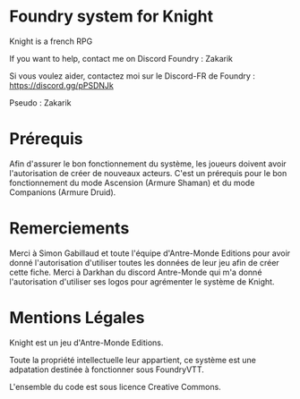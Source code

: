 # Foundry system for Knight
Knight  is a french RPG

If you want to help, contact me on Discord Foundry : Zakarik

Si vous voulez aider, contactez moi sur le Discord-FR de Foundry : https://discord.gg/pPSDNJk

Pseudo : Zakarik

# Prérequis
Afin d'assurer le bon fonctionnement du système, les joueurs doivent avoir l'autorisation de créer de nouveaux acteurs.
C'est un prérequis pour le bon fonctionnement du mode Ascension (Armure Shaman) et du mode Companions (Armure Druid).

# Remerciements
Merci à Simon Gabillaud et toute l'équipe d'Antre-Monde Editions pour avoir donné l'autorisation d'utiliser toutes les données de leur jeu afin de créer cette fiche.
Merci à Darkhan du discord Antre-Monde qui m'a donné l'autorisation d'utiliser ses logos pour agrémenter le système de Knight.

# Mentions Légales
Knight est un jeu d'Antre-Monde Editions.

Toute la propriété intellectuelle leur appartient, ce système est une adpatation destinée à fonctionner sous FoundryVTT.

L'ensemble du code est sous licence Creative Commons.
